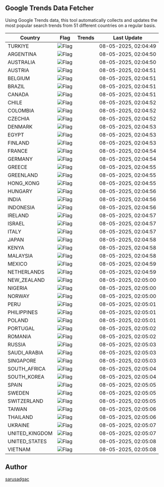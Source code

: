 
## Google Trends Data Fetcher

Using Google Trends data, this tool automatically collects and updates the most popular search trends from 51 different countries on a regular basis.


| Country | Flag | Trends | Last Update |
| --- | --- | --- | --- |
| TURKIYE | ![Flag](https://flagcdn.com/16x12/tr.png) |  | 08-05-2025, 02:04:49 |
| ARGENTINA | ![Flag](https://flagcdn.com/16x12/ar.png) |  | 08-05-2025, 02:04:50 |
| AUSTRALIA | ![Flag](https://flagcdn.com/16x12/au.png) |  | 08-05-2025, 02:04:50 |
| AUSTRIA | ![Flag](https://flagcdn.com/16x12/at.png) |  | 08-05-2025, 02:04:51 |
| BELGIUM | ![Flag](https://flagcdn.com/16x12/be.png) |  | 08-05-2025, 02:04:51 |
| BRAZIL | ![Flag](https://flagcdn.com/16x12/br.png) |  | 08-05-2025, 02:04:51 |
| CANADA | ![Flag](https://flagcdn.com/16x12/ca.png) |  | 08-05-2025, 02:04:51 |
| CHILE | ![Flag](https://flagcdn.com/16x12/cl.png) |  | 08-05-2025, 02:04:52 |
| COLOMBIA | ![Flag](https://flagcdn.com/16x12/co.png) |  | 08-05-2025, 02:04:52 |
| CZECHIA | ![Flag](https://flagcdn.com/16x12/cz.png) |  | 08-05-2025, 02:04:52 |
| DENMARK | ![Flag](https://flagcdn.com/16x12/dk.png) |  | 08-05-2025, 02:04:53 |
| EGYPT | ![Flag](https://flagcdn.com/16x12/eg.png) |  | 08-05-2025, 02:04:53 |
| FINLAND | ![Flag](https://flagcdn.com/16x12/fi.png) |  | 08-05-2025, 02:04:53 |
| FRANCE | ![Flag](https://flagcdn.com/16x12/fr.png) |  | 08-05-2025, 02:04:54 |
| GERMANY | ![Flag](https://flagcdn.com/16x12/de.png) |  | 08-05-2025, 02:04:54 |
| GREECE | ![Flag](https://flagcdn.com/16x12/gr.png) |  | 08-05-2025, 02:04:55 |
| GREENLAND | ![Flag](https://flagcdn.com/16x12/gl.png) |  | 08-05-2025, 02:04:55 |
| HONG_KONG | ![Flag](https://flagcdn.com/16x12/hk.png) |  | 08-05-2025, 02:04:55 |
| HUNGARY | ![Flag](https://flagcdn.com/16x12/hu.png) |  | 08-05-2025, 02:04:56 |
| INDIA | ![Flag](https://flagcdn.com/16x12/in.png) |  | 08-05-2025, 02:04:56 |
| INDONESIA | ![Flag](https://flagcdn.com/16x12/id.png) |  | 08-05-2025, 02:04:56 |
| IRELAND | ![Flag](https://flagcdn.com/16x12/ie.png) |  | 08-05-2025, 02:04:57 |
| ISRAEL | ![Flag](https://flagcdn.com/16x12/il.png) |  | 08-05-2025, 02:04:57 |
| ITALY | ![Flag](https://flagcdn.com/16x12/it.png) |  | 08-05-2025, 02:04:57 |
| JAPAN | ![Flag](https://flagcdn.com/16x12/jp.png) |  | 08-05-2025, 02:04:58 |
| KENYA | ![Flag](https://flagcdn.com/16x12/ke.png) |  | 08-05-2025, 02:04:58 |
| MALAYSIA | ![Flag](https://flagcdn.com/16x12/my.png) |  | 08-05-2025, 02:04:58 |
| MEXICO | ![Flag](https://flagcdn.com/16x12/mx.png) |  | 08-05-2025, 02:04:59 |
| NETHERLANDS | ![Flag](https://flagcdn.com/16x12/nl.png) |  | 08-05-2025, 02:04:59 |
| NEW_ZEALAND | ![Flag](https://flagcdn.com/16x12/nz.png) |  | 08-05-2025, 02:05:00 |
| NIGERIA | ![Flag](https://flagcdn.com/16x12/ng.png) |  | 08-05-2025, 02:05:00 |
| NORWAY | ![Flag](https://flagcdn.com/16x12/no.png) |  | 08-05-2025, 02:05:00 |
| PERU | ![Flag](https://flagcdn.com/16x12/pe.png) |  | 08-05-2025, 02:05:01 |
| PHILIPPINES | ![Flag](https://flagcdn.com/16x12/ph.png) |  | 08-05-2025, 02:05:01 |
| POLAND | ![Flag](https://flagcdn.com/16x12/pl.png) |  | 08-05-2025, 02:05:01 |
| PORTUGAL | ![Flag](https://flagcdn.com/16x12/pt.png) |  | 08-05-2025, 02:05:02 |
| ROMANIA | ![Flag](https://flagcdn.com/16x12/ro.png) |  | 08-05-2025, 02:05:02 |
| RUSSIA | ![Flag](https://flagcdn.com/16x12/ru.png) |  | 08-05-2025, 02:05:03 |
| SAUDI_ARABIA | ![Flag](https://flagcdn.com/16x12/sa.png) |  | 08-05-2025, 02:05:03 |
| SINGAPORE | ![Flag](https://flagcdn.com/16x12/sg.png) |  | 08-05-2025, 02:05:03 |
| SOUTH_AFRICA | ![Flag](https://flagcdn.com/16x12/za.png) |  | 08-05-2025, 02:05:04 |
| SOUTH_KOREA | ![Flag](https://flagcdn.com/16x12/kr.png) |  | 08-05-2025, 02:05:04 |
| SPAIN | ![Flag](https://flagcdn.com/16x12/es.png) |  | 08-05-2025, 02:05:05 |
| SWEDEN | ![Flag](https://flagcdn.com/16x12/se.png) |  | 08-05-2025, 02:05:05 |
| SWITZERLAND | ![Flag](https://flagcdn.com/16x12/ch.png) |  | 08-05-2025, 02:05:05 |
| TAIWAN | ![Flag](https://flagcdn.com/16x12/tw.png) |  | 08-05-2025, 02:05:06 |
| THAILAND | ![Flag](https://flagcdn.com/16x12/th.png) |  | 08-05-2025, 02:05:06 |
| UKRAINE | ![Flag](https://flagcdn.com/16x12/ua.png) |  | 08-05-2025, 02:05:07 |
| UNITED_KINGDOM | ![Flag](https://flagcdn.com/16x12/gb.png) |  | 08-05-2025, 02:05:07 |
| UNITED_STATES | ![Flag](https://flagcdn.com/16x12/us.png) |  | 08-05-2025, 02:05:08 |
| VIETNAM | ![Flag](https://flagcdn.com/16x12/vn.png) |  | 08-05-2025, 02:05:08 |


## Author
 [sarusadgac](https://x.com/sarusadgac)
